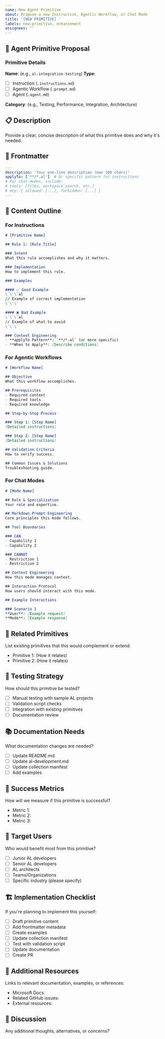 ```yaml
---
name: New Agent Primitive
about: Propose a new Instruction, Agentic Workflow, or Chat Mode
title: '[NEW PRIMITIVE] '
labels: new-primitive, enhancement
assignees: ''
---
```


## 🎯 Agent Primitive Proposal

### Primitive Details

**Name**: (e.g., `al-integration-testing`)
**Type**: 
- [ ] Instruction (`.instructions.md`)
- [ ] Agentic Workflow (`.prompt.md`)
- [ ] Agent (`.agent.md`)

**Category**: (e.g., Testing, Performance, Integration, Architecture)

## 📋 Description

Provide a clear, concise description of what this primitive does and why it's needed.

## 🎨 Frontmatter

```yaml
---
description: 'Your one-line description (max 100 chars)'
applyTo: ['**/*.al']  # Or specific pattern for instructions
# For chat modes, include:
# tools: [files, workspace_search, etc.]
# mcp: { allowed: [...], forbidden: [...] }
---
```

## 📝 Content Outline

### For Instructions

```markdown
# [Primitive Name]

## Rule 1: [Rule Title]

### Intent
What this rule accomplishes and why it matters.

### Implementation
How to implement this rule.

### Examples

#### ✅ Good Example
\`\`\`al
// Example of correct implementation
\`\`\`

#### ❌ Bad Example
\`\`\`al
// Example of what to avoid
\`\`\`

### Context Engineering
- **applyTo Pattern**: `**/*.al` (or more specific)
- **When to Apply**: [Describe conditions]
```

### For Agentic Workflows

```markdown
# [Workflow Name]

## Objective
What this workflow accomplishes.

## Prerequisites
- Required context
- Required tools
- Required knowledge

## Step-by-Step Process

### Step 1: [Step Name]
[Detailed instructions]

### Step 2: [Step Name]
[Detailed instructions]

## Validation Criteria
How to verify success.

## Common Issues & Solutions
Troubleshooting guide.
```

### For Chat Modes

```markdown
# [Mode Name]

## Role & Specialization
Your role and expertise.

## Markdown Prompt Engineering
Core principles this mode follows.

## Tool Boundaries

### CAN
- Capability 1
- Capability 2

### CANNOT
- Restriction 1
- Restriction 2

## Context Engineering
How this mode manages context.

## Interaction Protocol
How users should interact with this mode.

## Example Interactions

### Scenario 1
**User**: [Example request]
**Mode**: [Example response]
```

## 🔗 Related Primitives

List existing primitives that this would complement or extend:
- Primitive 1: (How it relates)
- Primitive 2: (How it relates)

## 🧪 Testing Strategy

How should this primitive be tested?

- [ ] Manual testing with sample AL projects
- [ ] Validation script checks
- [ ] Integration with existing primitives
- [ ] Documentation review

## 📚 Documentation Needs

What documentation changes are needed?

- [ ] Update README.md
- [ ] Update al-development.md
- [ ] Update collection manifest
- [ ] Add examples

## 🎯 Success Metrics

How will we measure if this primitive is successful?

- Metric 1:
- Metric 2:
- Metric 3:

## 👥 Target Users

Who would benefit most from this primitive?

- [ ] Junior AL developers
- [ ] Senior AL developers
- [ ] AL architects
- [ ] Teams/Organizations
- [ ] Specific industry (please specify)

## 🏗️ Implementation Checklist

If you're planning to implement this yourself:

- [ ] Draft primitive content
- [ ] Add frontmatter metadata
- [ ] Create examples
- [ ] Update collection manifest
- [ ] Test with validation script
- [ ] Update documentation
- [ ] Create PR

## 📎 Additional Resources

Links to relevant documentation, examples, or references:
- Microsoft Docs: 
- Related GitHub issues:
- External resources:

## 💬 Discussion

Any additional thoughts, alternatives, or concerns?
